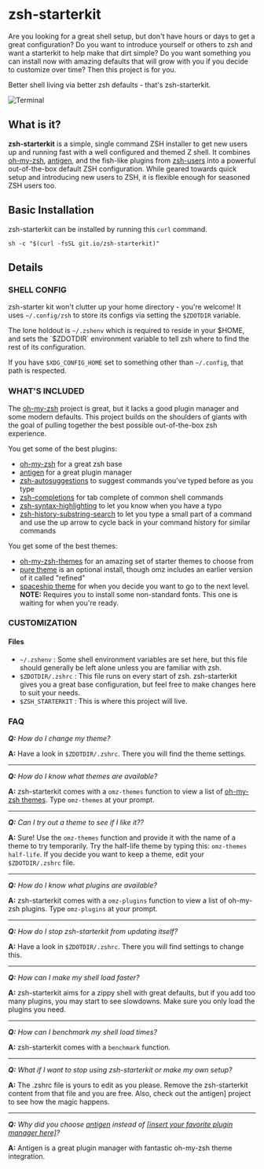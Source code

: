 # zsh-starterkit

Are you looking for a great shell setup, but don't have hours or days to get
a great configuration? Do you want to introduce yourself or others to zsh and
want a starterkit to help make that dirt simple? Do you want something you can
install now with amazing defaults that will grow with you if you decide to
customize over time? Then this project is for you.

Better shell living via better zsh defaults - that's zsh-starterkit.

![Terminal][terminal]

## What is it?

**zsh-starterkit** is a simple, single command ZSH installer to get new users
up and running fast with a well configured and themed Z shell. It combines
[oh-my-zsh](https://ohmyz.sh/), [antigen](http://antigen.sharats.me), and the
fish-like plugins from [zsh-users](https://github.com/zsh-users/) into a
powerful out-of-the-box default ZSH configuration. While  geared towards quick
setup and introducing new users to ZSH, it is flexible enough for seasoned ZSH
users too.

## Basic Installation

zsh-starterkit can be installed by running this `curl` command.

```shell
sh -c "$(curl -fsSL git.io/zsh-starterkit)"
```

## Details

### SHELL CONFIG

zsh-starter kit won't clutter up your home directory - you're welcome! It uses
`~/.config/zsh` to store its configs via setting the `$ZDOTDIR` variable.

The lone holdout is `~/.zshenv` which is required to reside in your $HOME, and
sets the `$ZDOTDIR` environment variable to tell zsh where to find the rest of
its configuration.

If you have `$XDG_CONFIG_HOME` set to something other than `~/.config`, that
path is respected.

### WHAT'S INCLUDED

The [oh-my-zsh] project is great, but it lacks a good plugin manager and some
modern defaults. This project builds on the shoulders of giants with the goal
of pulling together the best possible out-of-the-box zsh experience.

You get some of the best plugins:

- [oh-my-zsh] for a great zsh base
- [antigen] for a great plugin manager
- [zsh-autosuggestions] to suggest commands you've typed before as you type
- [zsh-completions] for tab complete of common shell commands
- [zsh-syntax-highlighting] to let you know when you have a typo
- [zsh-history-substring-search] to let you type a small part of a command and
  use the up arrow to cycle back in your command history for similar commands

 You get some of the best themes:

- [oh-my-zsh-themes] for an amazing set of starter themes to choose from
- [pure theme][pure-theme] is an optional install, though omz includes an
  earlier version of it called "refined"
- [spaceship theme][spaceship-prompt] for when you decide you want to go to the
  next level. **NOTE:** Requires you to install some non-standard fonts. This
  one is waiting for when you're ready.

### CUSTOMIZATION

#### Files

- `~/.zshenv` : Some shell environment variables are set here, but this file
  should generally be left alone unless you are familiar with zsh.
- `$ZDOTDIR/.zshrc` : This file runs on every start of zsh. zsh-starterkit
  gives you a great base configuration, but feel free to make changes here to
  suit your needs.
- `$ZSH_STARTERKIT` : This is where this project will live.

### FAQ

_**Q:** How do I change my theme?_

**A:** Have a look in `$ZDOTDIR/.zshrc`. There you will find the theme
settings.

---

_**Q:** How do I know what themes are available?_

**A:** zsh-starterkit comes with a `omz-themes` function to view a list of
[oh-my-zsh themes][oh-my-zsh-themes].
Type `omz-themes` at your prompt.

---

_**Q:** Can I try out a theme to see if I like it??_

**A:** Sure! Use the `omz-themes` function and provide it with the name of a theme
to try temporarily. Try the half-life theme by typing this:
`omz-themes half-life`. If you decide you want to keep a theme, edit your
`$ZDOTDIR/.zshrc` file.

---

_**Q:** How do I know what plugins are available?_

**A:** zsh-starterkit comes with a `omz-plugins` function to view a list of
oh-my-zsh plugins. Type `omz-plugins` at your prompt.

---

_**Q:** How do I stop zsh-starterkit from updating itself?_

**A:** Have a look in `$ZDOTDIR/.zshrc`. There you will find settings to
change this.

---

_**Q:** How can I make my shell load faster?_

**A:** zsh-starterkit aims for a zippy shell with great defaults, but if you add
too many plugins, you may start to see slowdowns. Make sure you only load
the plugins you need.

---

_**Q:** How can I benchmark my shell load times?_

**A:** zsh-starterkit comes with a `benchmark` function.

---

_**Q:** What if I want to stop using zsh-starterkit or make my own setup?_

**A:** The .zshrc file is yours to edit as you please. Remove the zsh-starterkit
content from that file and you are free. Also, check out the antigen] project
to see how the magic happens.

---

_**Q:** Why did you choose [antigen] instead of
[[insert your favorite plugin manager here]][antibody]?_

**A:** Antigen is a great plugin manager with fantastic oh-my-zsh theme
integration.


[antibody]: http://getantibody.github.io/
[antigen]: http://antigen.sharats.me/
[oh-my-zsh-themes]: https://github.com/robbyrussell/oh-my-zsh/wiki/Themes
[oh-my-zsh]: https://github.com/robbyrussell/oh-my-zsh
[zsh-async]: https://github.com/mafredri/zsh-async
[zsh-autosuggestions]: https://github.com/zsh-users/zsh-autosuggestions
[zsh-completions]: https://github.com/zsh-users/zsh-completions
[zsh-history-substring-search]: https://github.com/zsh-users/zsh-history-substring-search
[zsh-starterkit]: https://github.com/mattmc3/zsh-starterkit
[zsh-syntax-highlighting]: https://github.com/zsh-users/zsh-syntax-highlighting
[pure-theme]: https://github.com/sindresorhus/pure
[spaceship-prompt]: https://github.com/denysdovhan/spaceship-prompt
[terminal]: https://raw.githubusercontent.com/mattmc3/zsh-starterkit/master/media/zsh-starterkit.png
